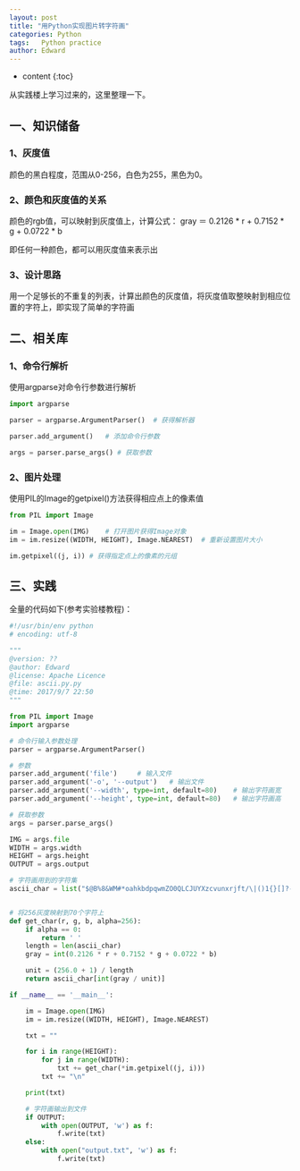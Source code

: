 ```yaml
---
layout: post
title: "用Python实现图片转字符画"
categories: Python
tags:   Python practice
author: Edward
---
```


* content
{:toc}

从实践楼上学习过来的，这里整理一下。





## 一、知识储备

### 1、灰度值

颜色的黑白程度，范围从0-256，白色为255，黑色为0。

### 2、颜色和灰度值的关系

颜色的rgb值，可以映射到灰度值上，计算公式：
gray ＝ 0.2126 * r + 0.7152 * g + 0.0722 * b

即任何一种颜色，都可以用灰度值来表示出

### 3、设计思路

用一个足够长的不重复的列表，计算出颜色的灰度值，将灰度值取整映射到相应位置的字符上，即实现了简单的字符画

## 二、相关库

### 1、命令行解析

使用argparse对命令行参数进行解析

```python
import argparse

parser = argparse.ArgumentParser()  # 获得解析器

parser.add_argument()   # 添加命令行参数

args = parser.parse_args() # 获取参数
```

### 2、图片处理

使用PIL的Image的getpixel()方法获得相应点上的像素值

```python
from PIL import Image

im = Image.open(IMG)    # 打开图片获得Image对象
im = im.resize((WIDTH, HEIGHT), Image.NEAREST)  # 重新设置图片大小

im.getpixel((j, i)) # 获得指定点上的像素的元组
```

## 三、实践

全量的代码如下(参考实验楼教程)：

```python
#!/usr/bin/env python
# encoding: utf-8

"""
@version: ??
@author: Edward
@license: Apache Licence 
@file: ascii.py.py
@time: 2017/9/7 22:50
"""

from PIL import Image
import argparse

# 命令行输入参数处理
parser = argparse.ArgumentParser()

# 参数
parser.add_argument('file')     # 输入文件
parser.add_argument('-o', '--output')   # 输出文件
parser.add_argument('--width', type=int, default=80)    # 输出字符画宽
parser.add_argument('--height', type=int, default=80)   # 输出字符画高

# 获取参数
args = parser.parse_args()

IMG = args.file
WIDTH = args.width
HEIGHT = args.height
OUTPUT = args.output

# 字符画用到的字符集
ascii_char = list("$@B%8&WM#*oahkbdpqwmZO0QLCJUYXzcvunxrjft/\|()1{}[]?-_+~<>i!lI;:,\"^`'. ")


# 将256灰度映射到70个字符上
def get_char(r, g, b, alpha=256):
    if alpha == 0:
        return ' '
    length = len(ascii_char)
    gray = int(0.2126 * r + 0.7152 * g + 0.0722 * b)

    unit = (256.0 + 1) / length
    return ascii_char[int(gray / unit)]

if __name__ == '__main__':

    im = Image.open(IMG)
    im = im.resize((WIDTH, HEIGHT), Image.NEAREST)

    txt = ""

    for i in range(HEIGHT):
        for j in range(WIDTH):
            txt += get_char(*im.getpixel((j, i)))
        txt += "\n"

    print(txt)

    # 字符画输出到文件
    if OUTPUT:
        with open(OUTPUT, 'w') as f:
            f.write(txt)
    else:
        with open("output.txt", 'w') as f:
            f.write(txt)
```
